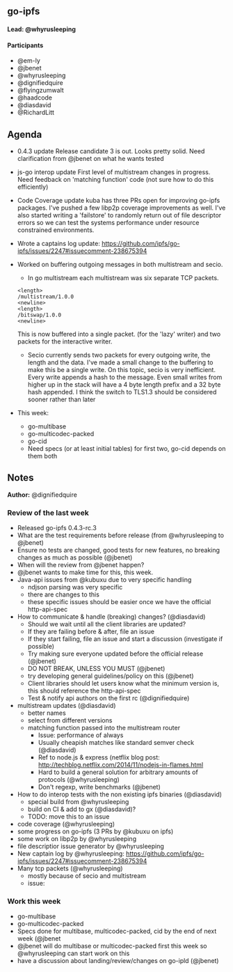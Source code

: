 ## go-ipfs

#### Lead: @whyrusleeping

#### Participants

- @em-ly
- @jbenet
- @whyrusleeping
- @dignifiedquire
- @flyingzumwalt
- @haadcode
- @diasdavid
- @RichardLitt

## Agenda

- 0.4.3 update
Release candidate 3 is out. Looks pretty solid. Need clarification from @jbenet on what he wants tested
- js-go interop update
First level of multistream changes in progress. Need feedback on 'matching function' code (not sure how to do this efficiently)
- Code Coverage update
kuba has three PRs open for improving go-ipfs packages. I've pushed a few libp2p coverage improvements as well.
I've also started writing a 'failstore' to randomly return out of file descriptor errors so we can test the systems performance under resource constrained environments.
- Wrote a captains log update: https://github.com/ipfs/go-ipfs/issues/2247#issuecomment-238675394
- Worked on buffering outgoing messages in both multistream and secio.
   - In go multistream each multistream was six separate TCP packets.
    ```
    <length>
    /multistream/1.0.0
    <newline>
    <length>
    /bitswap/1.0.0
    <newline>
    ```
    This is now buffered into a single packet. (for the 'lazy' writer) and two packets for the interactive writer.
  - Secio currently sends two packets for every outgoing write, the length and the data.
    I've made a small change to the buffering to make this be a single write.
On this topic, secio is very inefficient. Every write appends a hash to the message. Even small writes from higher up in the stack will have a 4 byte length prefix and a 32 byte hash appended.
    I think the switch to TLS1.3 should be considered sooner rather than later

- This week:
  - go-multibase
  - go-multicodec-packed
  - go-cid
  - Need specs (or at least initial tables) for first two, go-cid depends on them both

## Notes

**Author:** @dignifiedquire

### Review of the last week

- Released go-ipfs 0.4.3-rc.3
- What are the test requirements before release (from @whyrusleeping to @jbenet)
- Ensure no tests are changed, good tests for new features, no breaking changes as much as possible (@jbenet) 
- When will the review from @jbenet happen?
- @jbenet wants to make time for this, this week.
- Java-api issues from @kubuxu due to very specific handling
  - ndjson parsing was very specific
  - there are changes to this 
  - these specific issues should be easier once we have the official http-api-spec
- How to communicate & handle (breaking) changes? (@diasdavid)
  - Should we wait until all the client libraries are updated?
  - If they are failing before & after, file an issue
  - If they start failing, file an issue and start a discussion (investigate if possible)
  - Try making sure everyone updated before the official release (@jbenet)
  - DO NOT BREAK, UNLESS YOU MUST (@jbenet) 
  - try developing general guidelines/policy on this (@jbenet)
  - Client libraries should let users know what the minimum version is, this should reference the http-api-spec
  - Test & notify api authors on the first rc (@dignifiedquire)
- multistream updates (@diasdavid)
  - better names
  - select from different versions
  - matching function passed into the multistream router
    - Issue: performance of always 
    - Usually cheapish matches like standard semver check (@diasdavid)
    - Ref to node.js & express (netflix blog post: http://techblog.netflix.com/2014/11/nodejs-in-flames.html 
    - Hard to build a general solution for arbitrary amounts of protocols  (@whyrusleeping)
    - Don't regexp, write benchmarks (@jbenet)
- How to do interop tests with the non existing ipfs binaries (@diasdavid)
  - special build from @whyrusleeping
  - build on CI & add to gx (@diasdavid)?
  - TODO: move this to an issue
-  code coverage (@whyrusleeping)
  - some progress on go-ipfs (3 PRs by @kubuxu on ipfs)
  - some work on libp2p by @whyrusleeping
  - file descriptior issue generator by @whyrusleeping
- New captain log by @whyrusleeping: https://github.com/ipfs/go-ipfs/issues/2247#issuecomment-238675394
- Many tcp packets (@whyrusleeping)
  - mostly because of secio and multistream
   - issue: 

### Work this week

- go-multibase
- go-multicodec-packed
- Specs done for multibase, multicodec-packed, cid by the end of next week (@jbenet
- @jbenet will do multibase or multicodec-packed first this week so @whyrusleeping can start work on this
- have a discussion about landing/review/changes on go-ipld (@jbenet)





